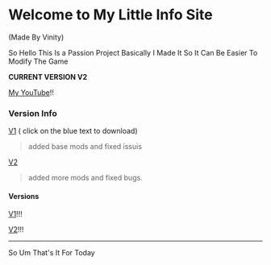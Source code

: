 # Welcome to My Little Info Site
(Made By Vinity)

So Hello This Is a Passion Project Basically I Made It So It Can Be Easier To Modify The Game

**CURRENT VERSION V2**

[My YouTube](www.youtube.com/channel/UCF35iqQ2BRqF4IYQA4Ln_0A?sub_confirmation=1)!!

### Version Info
[V1](https://github.com/VINITYYT/Delights-V1/raw/main/Vinity's%20Delights-V1.zip) ( click on the blue text to download)
> added base mods and fixed issuis

[V2](https://github.com/VINITYYT/Delights-V2/raw/main/Vinity's%20Delights-V2.zip)
> added more mods and fixed bugs.

#### Versions
 [V1](https://github.com/VINITYYT/Delights-V1/raw/main/Vinity's%20Delights-V1.zip)!!!

 [V2](https://github.com/VINITYYT/Delights-V2/raw/main/Vinity's%20Delights-V2.zip)!!!

---

So Um That's It For Today
